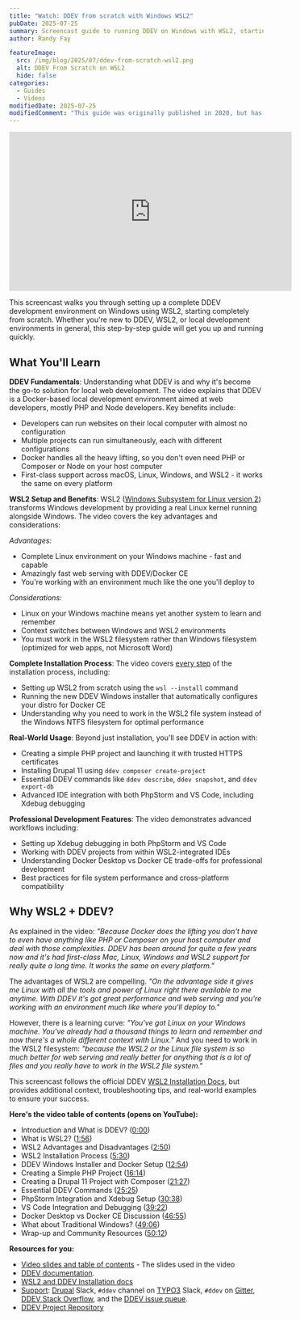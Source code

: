 ```yaml
---
title: "Watch: DDEV from scratch with Windows WSL2"
pubDate: 2025-07-25
summary: Screencast guide to running DDEV on Windows with WSL2, starting from scratch. Learn how to set up WSL2, Docker Desktop, and DDEV and use them for development.
author: Randy Fay

featureImage:
  src: /img/blog/2025/07/ddev-from-scratch-wsl2.png
  alt: DDEV From Scratch on WSL2
  hide: false
categories:
  - Guides
  - Videos
modifiedDate: 2025-07-25
modifiedComment: "This guide was originally published in 2020, but has been completely rewritten with a new video in 2025. It now covers the new DDEV Windows installer and WSL2 setup."
---
```


<div class="video-container">
<iframe width="560" height="315" src="https://www.youtube.com/embed/1dr_4gPtFlQ?si=ZFjBU-6CcbsVI3SX" title="YouTube video player" frameborder="0" allow="accelerometer; autoplay; clipboard-write; encrypted-media; gyroscope; picture-in-picture; web-share" referrerpolicy="strict-origin-when-cross-origin" allowfullscreen></iframe>
</div>

This screencast walks you through setting up a complete DDEV development environment on Windows using WSL2, starting completely from scratch. Whether you're new to DDEV, WSL2, or local development environments in general, this step-by-step guide will get you up and running quickly.

## What You'll Learn

**DDEV Fundamentals**: Understanding what DDEV is and why it's become the go-to solution for local web development. The video explains that DDEV is a Docker-based local development environment aimed at web developers, mostly PHP and Node developers. Key benefits include:

- Developers can run websites on their local computer with almost no configuration
- Multiple projects can run simultaneously, each with different configurations
- Docker handles all the heavy lifting, so you don't even need PHP or Composer or Node on your host computer
- First-class support across macOS, Linux, Windows, and WSL2 - it works the same on every platform

**WSL2 Setup and Benefits**: WSL2 ([Windows Subsystem for Linux version 2](https://docs.microsoft.com/en-us/windows/wsl/wsl2-index)) transforms Windows development by providing a real Linux kernel running alongside Windows. The video covers the key advantages and considerations:

_Advantages:_

- Complete Linux environment on your Windows machine - fast and capable
- Amazingly fast web serving with DDEV/Docker CE
- You're working with an environment much like the one you'll deploy to

_Considerations:_

- Linux on your Windows machine means yet another system to learn and remember
- Context switches between Windows and WSL2 environments
- You must work in the WSL2 filesystem rather than Windows filesystem (optimized for web apps, not Microsoft Word)

**Complete Installation Process**: The video covers [every step](/get-started) of the installation process, including:

- Setting up WSL2 from scratch using the `wsl --install` command
- Running the new DDEV Windows installer that automatically configures your distro for Docker CE
- Understanding why you need to work in the WSL2 file system instead of the Windows NTFS filesystem for optimal performance

**Real-World Usage**: Beyond just installation, you'll see DDEV in action with:

- Creating a simple PHP project and launching it with trusted HTTPS certificates
- Installing Drupal 11 using `ddev composer create-project`
- Essential DDEV commands like `ddev describe`, `ddev snapshot`, and `ddev export-db`
- Advanced IDE integration with both PhpStorm and VS Code, including Xdebug debugging

**Professional Development Features**: The video demonstrates advanced workflows including:

- Setting up Xdebug debugging in both PhpStorm and VS Code
- Working with DDEV projects from within WSL2-integrated IDEs
- Understanding Docker Desktop vs Docker CE trade-offs for professional development
- Best practices for file system performance and cross-platform compatibility

## Why WSL2 + DDEV?

As explained in the video: _"Because Docker does the lifting you don't have to even have anything like PHP or Composer on your host computer and deal with those complexities. DDEV has been around for quite a few years now and it's had first-class Mac, Linux, Windows and WSL2 support for really quite a long time. It works the same on every platform."_

The advantages of WSL2 are compelling. _"On the advantage side it gives me Linux with all the tools and power of Linux right there available to me anytime. With DDEV it's got great performance and web serving and you're working with an environment much like where you'll deploy to."_

However, there is a learning curve: _"You've got Linux on your Windows machine. You've already had a thousand things to learn and remember and now there's a whole different context with Linux."_ And you need to work in the WSL2 filesystem: _"because the WSL2 or the Linux file system is so much better for web serving and really better for anything that is a lot of files and you really have to work in the WSL2 file system."_

This screencast follows the official DDEV [WSL2 Installation Docs](https://ddev.readthedocs.io/en/stable/#installation-or-upgrade-windows-wsl2), but provides additional context, troubleshooting tips, and real-world examples to ensure your success.

**Here's the video table of contents (opens on YouTube):**

- Introduction and What is DDEV? ([0:00](https://youtu.be/1dr_4gPtFlQ?t=0))
- What is WSL2? ([1:56](https://youtu.be/1dr_4gPtFlQ?t=116))
- WSL2 Advantages and Disadvantages ([2:50](https://youtu.be/1dr_4gPtFlQ?t=170))
- WSL2 Installation Process ([5:30](https://youtu.be/1dr_4gPtFlQ?t=330))
- DDEV Windows Installer and Docker Setup ([12:54](https://youtu.be/1dr_4gPtFlQ?t=774))
- Creating a Simple PHP Project ([16:14](https://youtu.be/1dr_4gPtFlQ?t=974))
- Creating a Drupal 11 Project with Composer ([21:27](https://youtu.be/1dr_4gPtFlQ?t=1287))
- Essential DDEV Commands ([25:25](https://youtu.be/1dr_4gPtFlQ?t=1614))
- PhpStorm Integration and Xdebug Setup ([30:38](https://youtu.be/1dr_4gPtFlQ?t=1838))
- VS Code Integration and Debugging ([39:22](https://youtu.be/1dr_4gPtFlQ?t=2362))
- Docker Desktop vs Docker CE Discussion ([46:55](https://youtu.be/1dr_4gPtFlQ?t=2815))
- What about Traditional Windows? ([49:06](https://youtu.be/1dr_4gPtFlQ?t=2946))
- Wrap-up and Community Resources ([50:12](https://youtu.be/1dr_4gPtFlQ?t=3012))

**Resources for you:**

- [Video slides and table of contents](https://docs.google.com/presentation/d/1oCn7E1Bk0J9E14jiZ7tdvD80jBlibnc3f7PPJMEtqss/edit?usp=sharing) - The slides used in the video
- [DDEV documentation](https://ddev.readthedocs.io/en/stable/).
- [WSL2 and DDEV Installation docs](https://ddev.readthedocs.io/en/stable/#installation-or-upgrade-windows-wsl2)
- [Support](https://ddev.readthedocs.io/en/stable/users/support/): [Drupal](https://www.drupal.org/community/contributor-guide/reference-information/talk/tools/slack) Slack, `#ddev` channel on [TYPO3](https://typo3.org/) Slack, `#ddev` on [Gitter](https://gitter.im/), [DDEV Stack Overflow](https://stackoverflow.com/questions/tagged/ddev), and the [DDEV issue queue](https://github.com/ddev/ddev/issues).
- [DDEV Project Repository](https://github.com/ddev/ddev)
